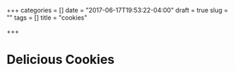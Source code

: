 +++
categories = []
date = "2017-06-17T19:53:22-04:00"
draft = true
slug = ""
tags = []
title = "cookies"

+++

Delicious Cookies
==================